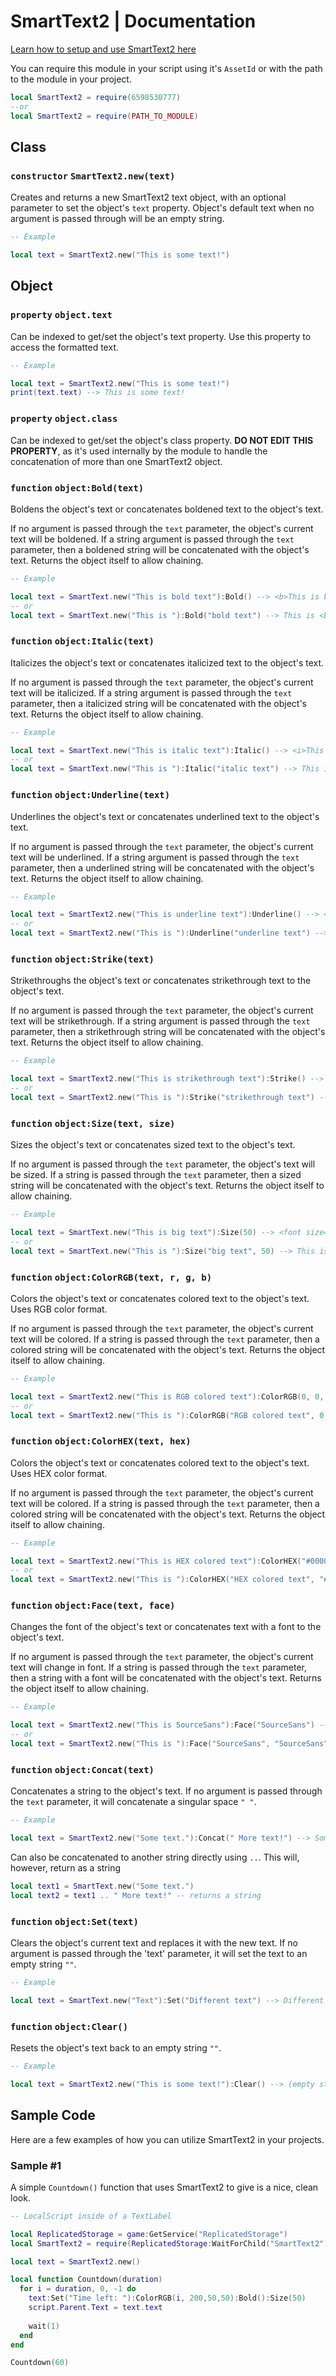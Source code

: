 # SmartText2 | Documentation

[Learn how to setup and use SmartText2 here]()

You can require this module in your script using it's `AssetId` or with the path to the module in your project.
````lua
local SmartText2 = require(6598530777)
--or
local SmartText2 = require(PATH_TO_MODULE)
````

## Class
### `constructor` `SmartText2.new(text)`
Creates and returns a new SmartText2 text object, with an optional parameter to set the object's `text` property. Object's default text when no argument is passed through will be an empty string.
````lua
-- Example

local text = SmartText2.new("This is some text!")
````
## Object
### `property` `object.text`
Can be indexed to get/set the object's text property. Use this property to access the formatted text.
````lua
-- Example

local text = SmartText2.new("This is some text!")
print(text.text) --> This is some text!
````
### `property` `object.class`
Can be indexed to get/set the object's class property. **DO NOT EDIT THIS PROPERTY**, as it's used internally by the module to handle the concatenation of more than one SmartText2 object.
### `function` `object:Bold(text)`
Boldens the object's text or concatenates boldened text to the object's text.

If no argument is passed through the `text` parameter, the object's current text will be boldened. If a string argument is passed through the `text` parameter, then a boldened string will be concatenated with the object's text. Returns the object itself to allow chaining.
````lua
-- Example

local text = SmartText.new("This is bold text"):Bold() --> <b>This is bold text</b>
-- or
local text = SmartText.new("This is "):Bold("bold text") --> This is <b>bold text</b>
````
### `function` `object:Italic(text)`
Italicizes the object's text or concatenates italicized text to the object's text.

If no argument is passed through the `text` parameter, the object's current text will be italicized. If a string argument is passed through the `text` parameter, then a italicized string will be concatenated with the object's text. Returns the object itself to allow chaining.
````lua
-- Example

local text = SmartText.new("This is italic text"):Italic() --> <i>This is italic text</i>
-- or
local text = SmartText.new("This is "):Italic("italic text") --> This is <i>italic text</i>
````
### `function` `object:Underline(text)`
Underlines the object's text or concatenates underlined text to the object's text.

If no argument is passed through the `text` parameter, the object's current text will be underlined. If a string argument is passed through the `text` parameter, then a underlined string will be concatenated with the object's text. Returns the object itself to allow chaining.
````lua
-- Example

local text = SmartText2.new("This is underline text"):Underline() --> <u>This is underline text</u>
-- or
local text = SmartText2.new("This is "):Underline("underline text") --> This is <u>underline text</u>
````
### `function` `object:Strike(text)`
Strikethroughs the object's text or concatenates strikethrough text to the object's text.

If no argument is passed through the `text` parameter, the object's current text will be strikethrough. If a string argument is passed through the `text` parameter, then a strikethrough string will be concatenated with the object's text. Returns the object itself to allow chaining.
````lua
-- Example

local text = SmartText2.new("This is strikethrough text"):Strike() --> <s>This is strikethrough text</s>
-- or
local text = SmartText2.new("This is "):Strike("strikethrough text") --> This is <s>strikethrough text</s>
````
### `function` `object:Size(text, size)`
Sizes the object's text or concatenates sized text to the object's text.

If no argument is passed through the `text` parameter, the object's text will be sized. If a string is passed through the `text` parameter, then a sized string will be concatenated with the object's text. Returns the object itself to allow chaining.
````lua
-- Example

local text = SmartText.new("This is big text"):Size(50) --> <font size="50">This is big text</font>
-- or
local text = SmartText.new("This is "):Size("big text", 50) --> This is <font size="50">big text</font>
````
### `function` `object:ColorRGB(text, r, g, b)`
Colors the object's text or concatenates colored text to the object's text. Uses RGB color format.

If no argument is passed through the `text` parameter, the object's current text will be colored. If a string is passed through the `text` parameter, then a colored string will be concatenated with the object's text. Returns the object itself to allow chaining.
````lua
-- Example

local text = SmartText2.new("This is RGB colored text"):ColorRGB(0, 0, 0) --> <font color="rgb(0,0,0)">This is RGB colored text</font>
-- or
local text = SmartText2.new("This is "):ColorRGB("RGB colored text", 0, 0, 0) --> This is <font color="rgb(0,0,0)">RGB colored text</font>
````
### `function` `object:ColorHEX(text, hex)`
Colors the object's text or concatenates colored text to the object's text. Uses HEX color format.

If no argument is passed through the `text` parameter, the object's current text will be colored. If a string is passed through the `text` parameter, then a colored string will be concatenated with the object's text. Returns the object itself to allow chaining.
````lua
-- Example

local text = SmartText2.new("This is HEX colored text"):ColorHEX("#000000") --> <font color="#000000">This is HEX colored text</font>
-- or
local text = SmartText2.new("This is "):ColorHEX("HEX colored text", "#000000") --> This is <font color="#000000">HEX colored text</font>
````
### `function` `object:Face(text, face)`
Changes the font of the object's text or concatenates text with a font to the object's text.

If no argument is passed through the `text` parameter, the object's current text will change in font. If a string is passed through the `text` parameter, then a string with a font will be concatenated with the object's text. Returns the object itself to allow chaining.
````lua
-- Example

local text = SmartText2.new("This is SourceSans"):Face("SourceSans") --> <font face="SourceSans">This is SourceSans</font>
-- or
local text = SmartText2.new("This is "):Face("SourceSans", "SourceSans") --> This is <font face="SourceSans">SourceSans</font>
````
### `function` `object:Concat(text)`
Concatenates a string to the object's text. If no argument is passed through the `text` parameter, it will concatenate a singular space `" "`.
````lua
-- Example

local text = SmartText2.new("Some text."):Concat(" More text!") --> Some text. More text!
````
Can also be concatenated to another string directly using `..`. This will, however, return as a string
````lua
local text1 = SmartText.new("Some text.")
local text2 = text1 .. " More text!" -- returns a string
````
### `function` `object:Set(text)`
Clears the object's current text and replaces it with the new text. If no argument is passed through the 'text' parameter, it will set the text to an empty string `""`.
````lua
-- Example

local text = SmartText.new("Text"):Set("Different text") --> Different text
````
### `function` `object:Clear()`
Resets the object's text back to an empty string `""`.
````lua
-- Example

local text = SmartText2.new("This is some text!"):Clear() --> (empty string)
````
## Sample Code
Here are a few examples of how you can utilize SmartText2 in your projects.
### Sample #1
A simple `Countdown()` function that uses SmartText2 to give is a nice, clean look.
````lua
-- LocalScript inside of a TextLabel

local ReplicatedStorage = game:GetService("ReplicatedStorage")
local SmartText2 = require(ReplicatedStorage:WaitForChild("SmartText2"))

local text = SmartText2.new()

local function Countdown(duration)
  for i = duration, 0, -1 do
    text:Set("Time left: "):ColorRGB(i, 200,50,50):Bold():Size(50)
    script.Parent.Text = text.text
    
    wait(1)
  end
end

Countdown(60)
````
